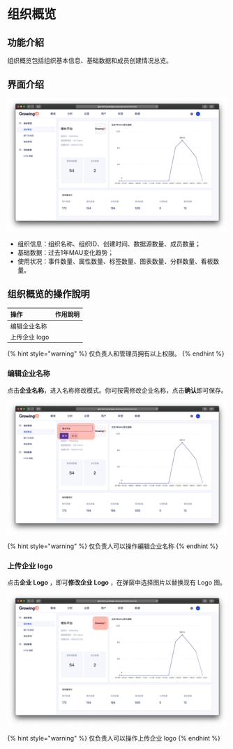 # 组织概览

## 功能介紹

组织概览包括组织基本信息、基础数据和成员创建情况总览。

## 界面介绍

![](../../.gitbook/assets/ying-mu-jie-tu-20200703-xia-wu-1.56.26.png)

* 组织信息：组织名称、组织ID、创建时间、数据源数量、成员数量；
* 基础数据：过去1年MAU变化趋势；
* 使用状况：事件数量、属性数量、标签数量、图表数量、分群数量、看板数量。

## 组织概览的操作說明 

| 操作 | 作用說明 |
| :--- | :--- |
| 编辑企业名称 |  |
| 上传企业 logo |  |

{% hint style="warning" %}
仅负责人和管理员拥有以上权限。
{% endhint %}

### 

### 编辑企业名称

点击**企业名称**，进入名称修改模式。你可按需修改企业名称，点击**确认**即可保存。

![](../../.gitbook/assets/ying-mu-jie-tu-20200703-xia-wu-1.56.58.png)

{% hint style="warning" %}
仅负责人可以操作編辑企业名称
{% endhint %}

### 

### 上传企业 logo

点击**企业 Logo** ，即可**修改企业 Logo** ，在弹窗中选择图片以替换现有 Logo 图。

![](../../.gitbook/assets/ying-mu-jie-tu-20200703-xia-wu-2.00.24.png)

{% hint style="warning" %}
仅负责人可以操作上传企业 logo
{% endhint %}

### 

